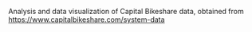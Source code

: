 Analysis and data visualization of Capital Bikeshare data, obtained from https://www.capitalbikeshare.com/system-data
